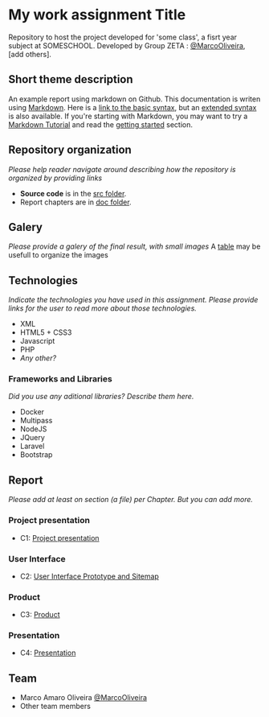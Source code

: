 # My work assignment Title

Repository to host the project developed for 'some class', a fisrt year subject at SOMESCHOOL. Developed by Group ZETA : [@MarcoOliveira](https://github.com/marcoamarooliveira), [add others].

## Short theme description

An example report using markdown on Github. This documentation is writen using [Markdown](https://www.markdownguide.org/). Here is a [link to the basic syntax](https://www.markdownguide.org/basic-syntax), but an [extended syntax](https://www.markdownguide.org/extended-syntax/) is also available. If you're starting with Markdown, you may want to try a [Markdown Tutorial](https://www.markdowntutorial.com/) and read the [getting started](https://www.markdownguide.org/getting-started/) section.

## Repository organization

_Please help reader navigate around describing how the repository is organized by providing links_
* **Source code** is in the [src folder](https://github.com/exemploTrabalho/report/src).
* Report chapters are in [doc folder](https://github.com/exemploTrabalho/report/doc).

## Galery

_Please provide a galery of the final result, with small images_
A [table](https://www.markdownguide.org/extended-syntax/#tables) may be usefull to organize the images

## Technologies

_Indicate the technologies you have used in this assignment. Please provide links for the user to read more about those technologies._
* XML
* HTML5 + CSS3
* Javascript
* PHP
* _Any other?_

### Frameworks and Libraries

_Did you use any aditional libraries? Describe them here._
* Docker
* Multipass
* NodeJS
* JQuery
* Laravel
* Bootstrap

## Report
_Please add at least on section (a file) per Chapter. But you can add more._

### Project presentation
* C1: [Project presentation](https://github.com/exemploTrabalho/report/doc/c1.md)
### User Interface 
* C2: [User Interface Prototype and Sitemap](https://github.com/exemploTrabalho/report/doc/c2.md)
### Product
* C3: [Product](https://github.com/exemploTrabalho/report/doc/c3.md)
### Presentation
* C4: [Presentation](https://github.com/exemploTrabalho/report/doc/c4.md)

## Team
* Marco Amaro Oliveira [@MarcoOliveira](https://github.com/marcoamarooliveira)
* Other team members
